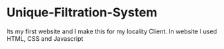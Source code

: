 # Unique-Filtration-System
Its my first website and I make this for my locality Client. In website I used HTML, CSS and Javascript
